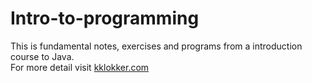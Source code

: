 # Intro-to-programming
This is fundamental notes, exercises and programs from a introduction course to Java. <br>
For more detail visit [kklokker.com](www.kklokker.com)
